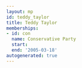 ```yaml
---
layout: mp
id: teddy_taylor
title: Teddy Taylor
memberships:
- id: con
  name: Conservative Party
  start: 
  end: '2005-03-18'
autogenerated: true
---
```

